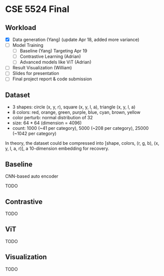# CSE 5524 Final

## Workload

- [x] Data generation (Yang) (update Apr 18, added more variance)
- [ ] Model Training
  - [ ] Baseline (Yang) Targeting Apr 19
  - [ ] Contrastive Learning (Adrian)
  - [ ] Advanced models like ViT (Adrian)
- [ ] Result Visualization (William)
- [ ] Slides for presentation
- [ ] Final project report & code submission

## Dataset

- 3 shapes: circle (x, y, r), square (x, y, l, a), triangle (x, y, l, a)
- 8 colors: red, orange, green, purple, blue, cyan, brown, yellow
- color perturb: normal distribution of 32
- size: 64 * 64 (dimension = 4096)
- count: 1000 (~41 per category), 5000 (~208 per category), 25000 (~1042 per category)

In theory, the dataset could be compressed into [shape, colors, (r, g, b), (x, y, l, a, r)], a 10-dimension embedding for recovery.

## Baseline

CNN-based auto encoder

TODO

## Contrastive

TODO

## ViT

TODO

## Visualization

TODO
